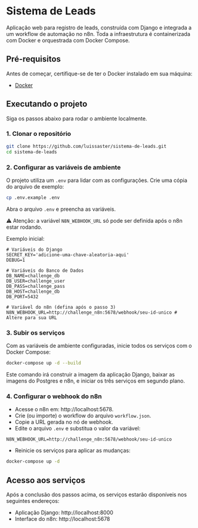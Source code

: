 # Sistema de Leads

Aplicação web para registro de leads, construída com Django e integrada a um workflow de automação no n8n. Toda a infraestrutura é containerizada com Docker e orquestrada com Docker Compose.

## Pré-requisitos

Antes de começar, certifique-se de ter o Docker instalado em sua máquina:
* [Docker](https://www.docker.com/get-started/)

## Executando o projeto

Siga os passos abaixo para rodar o ambiente localmente.

### 1. Clonar o repositório
```bash
git clone https://github.com/luissaster/sistema-de-leads.git
cd sistema-de-leads
```

### 2. Configurar as variáveis de ambiente

O projeto utiliza um ```.env``` para lidar com as configurações. Crie uma cópia do arquivo de exemplo:

```bash
cp .env.example .env
```
Abra o arquivo ```.env``` e preencha as variáveis.

⚠️ Atenção: a variável ```N8N_WEBHOOK_URL``` só pode ser definida após o n8n estar rodando.

Exemplo inicial:

```env
# Variáveis do Django
SECRET_KEY='adicione-uma-chave-aleatoria-aqui'
DEBUG=1

# Variáveis do Banco de Dados
DB_NAME=challenge_db
DB_USER=challenge_user
DB_PASS=challenge_pass
DB_HOST=challenge_db
DB_PORT=5432

# Variável do n8n (defina após o passo 3)
N8N_WEBHOOK_URL=http://challenge_n8n:5678/webhook/seu-id-unico # Altere para sua URL
```

### 3. Subir os serviços

Com as variáveis de ambiente configuradas, inicie todos os serviços com o Docker Compose:

```bash
docker-compose up -d --build
```

Este comando irá construir a imagem da aplicação Django, baixar as imagens do Postgres e n8n, e iniciar os três serviços em segundo plano.

### 4. Configurar o webhook do n8n

* Acesse o n8n em: http://localhost:5678.
* Crie (ou importe) o workflow do arquivo ```workflow.json```.
* Copie a URL gerada no nó de webhook.
* Edite o arquivo ```.env``` e substitua o valor da variável:

```env
N8N_WEBHOOK_URL=http://challenge_n8n:5678/webhook/seu-id-unico
```

* Reinicie os serviços para aplicar as mudanças:

```bash
docker-compose up -d
```

## Acesso aos serviços

Após a conclusão dos passos acima, os serviços estarão disponíveis nos seguintes endereços:

* Aplicação Django: http://localhost:8000
* Interface do n8n: http://localhost:5678
